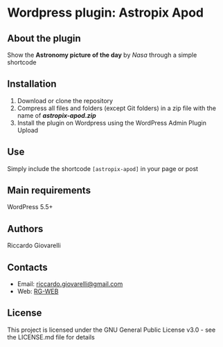 # Wordpress plugin: Astropix Apod

## About the plugin
Show the __Astronomy picture of the day__ by _Nasa_ through a simple shortcode

## Installation
1. Download or clone the repository
2. Compress all files and folders (except Git folders) in a zip file with the name of **_astropix-apod.zip_**
3. Install the plugin on Wordpress using the WordPress Admin Plugin Upload

## Use
Simply include the shortcode `[astropix-apod]` in your page or post

## Main requirements

WordPress 5.5+

## Authors

Riccardo Giovarelli

## Contacts
* Email: riccardo.giovarelli@gmail.com
* Web: [RG-WEB](https://www.riccardogiovarelli.it)

## License

This project is licensed under the GNU General Public License v3.0 - see the LICENSE.md file for details